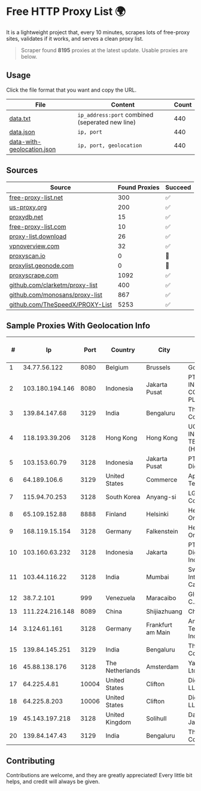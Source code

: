 
# Free HTTP Proxy List 🌍

It is a lightweight project that, every 10 minutes, scrapes lots of free-proxy sites, validates if it works, and serves a clean proxy list.


> Scraper found **8195** proxies at the latest update. Usable proxies are below.

## Usage

Click the file format that you want and copy the URL.


|File|Content|Count|
|----|-------|-----|
|[data.txt](https://raw.githubusercontent.com/themiralay/Proxy-List-World/master/data.txt)|`ip_address:port` combined (seperated new line)|440|
|[data.json](https://raw.githubusercontent.com/themiralay/Proxy-List-World/master/data.json)|`ip, port`|440|
|[data-with-geolocation.json](https://raw.githubusercontent.com/themiralay/Proxy-List-World/master/data-with-geolocation.json)|`ip, port, geolocation`|440|

## Sources

|Source|Found Proxies|Succeed|
|------|-------------|-------|
|[free-proxy-list.net](https://free-proxy-list.net)|300|✅|
|[us-proxy.org](https://www.us-proxy.org)|200|✅|
|[proxydb.net](http://proxydb.net)|15|✅|
|[free-proxy-list.com](https://free-proxy-list.com/?page=&port=&type%5B%5D=http&type%5B%5D=https&up_time=0&search=Search)|10|✅|
|[proxy-list.download](https://www.proxy-list.download/HTTP)|26|✅|
|[vpnoverview.com](https://vpnoverview.com/privacy/anonymous-browsing/free-proxy-servers)|32|✅|
|[proxyscan.io](https://www.proxyscan.io)|0|🚫|
|[proxylist.geonode.com](https://proxylist.geonode.com/api/proxy-list?limit=300&page=1&sort_by=lastChecked&sort_type=desc&protocols=http,https)|0|🚫|
|[proxyscrape.com](https://api.proxyscrape.com/v2/?request=displayproxies&protocol=http&timeout=10000&country=all&ssl=all&anonymity=all)|1092|✅|
|[github.com/clarketm/proxy-list](https://raw.githubusercontent.com/clarketm/proxy-list/master/proxy-list-raw.txt)|400|✅|
|[github.com/monosans/proxy-list](https://raw.githubusercontent.com/monosans/proxy-list/main/proxies/http.txt)|867|✅|
|[github.com/TheSpeedX/PROXY-List](https://raw.githubusercontent.com/TheSpeedX/PROXY-List/master/http.txt)|5253|✅|


## Sample Proxies With Geolocation Info

|#|Ip|Port|Country|City|Internet Service Provider|
|-|--|----|-------|----|-------------------------|
|1|34.77.56.122|8080|Belgium|Brussels|Google LLC|
|2|103.180.194.146|8080|Indonesia|Jakarta Pusat|PT INDONESIA COMNETS PLUS|
|3|139.84.147.68|3129|India|Bengaluru|The Constant Company, LLC|
|4|118.193.39.206|3128|Hong Kong|Hong Kong|UCLOUD INFORMATION TECHNOLOGY (HK) LIMITED|
|5|103.153.60.79|3128|Indonesia|Jakarta Pusat|PT Era Awan Digital|
|6|64.189.106.6|3129|United States|Commerce|Apogee Telecom Inc.|
|7|115.94.70.253|3128|South Korea|Anyang-si|LG DACOM Corporation|
|8|65.109.152.88|8888|Finland|Helsinki|Hetzner Online GmbH|
|9|168.119.15.154|3128|Germany|Falkenstein|Hetzner Online GmbH|
|10|103.160.63.232|3128|Indonesia|Jakarta|PT Herza Digital Indonesia|
|11|103.44.116.22|3128|India|Mumbai|Swastik Internet and Cables pvt. ltd|
|12|38.7.2.101|999|Venezuela|Maracaibo|GIGAPOP, C.A.|
|13|111.224.216.148|8089|China|Shijiazhuang|Chinanet|
|14|3.124.61.161|3128|Germany|Frankfurt am Main|Amazon Technologies Inc.|
|15|139.84.145.251|3129|India|Bengaluru|The Constant Company, LLC|
|16|45.88.138.176|3128|The Netherlands|Amsterdam|Yaglom Labs Ltd|
|17|64.225.4.81|10004|United States|Clifton|DigitalOcean, LLC|
|18|64.225.8.203|10006|United States|Clifton|DigitalOcean, LLC|
|19|45.143.197.218|3128|United Kingdom|Solihull|Daniel Jackson|
|20|139.84.147.43|3129|India|Bengaluru|The Constant Company, LLC|



## Contributing

Contributions are welcome, and they are greatly appreciated! Every
little bit helps, and credit will always be given.

